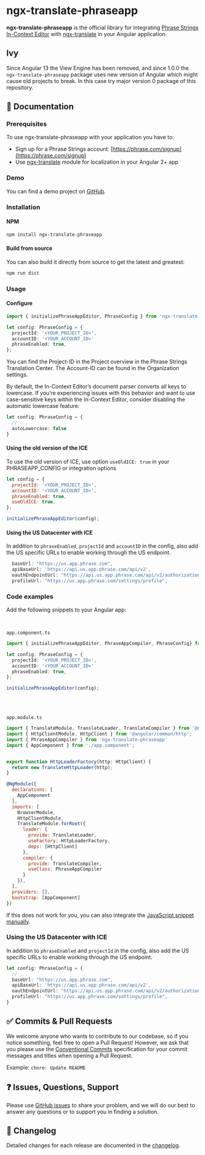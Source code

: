 # ngx-translate-phraseapp

**ngx-translate-phraseapp** is the official library for integrating [Phrase Strings In-Context Editor](https://support.phrase.com/hc/en-us/articles/5784095916188-In-Context-Editor-Strings) with [ngx-translate](https://github.com/ngx-translate/core) in your Angular application.


## Ivy
Since Angular 13 the View Engine has been removed, and since 1.0.0 the `ngx-translate-phraseapp` package uses new version of Angular which might cause old projects to break. In this case try major version 0 package of this repository.

## :scroll: Documentation

### Prerequisites

To use ngx-translate-phraseapp with your application you have to:

* Sign up for a Phrase Strings account: [https://phrase.com/signup](https://phrase.com/signup)
* Use [ngx-translate](https://github.com/ngx-translate/core) module for localization in your Angular 2+ app

### Demo

You can find a demo project on [GitHub](https://github.com/phrase/ngx-translate-phraseapp-demo).

### Installation

#### NPM

```bash
npm install ngx-translate-phraseapp
```

#### Build from source

You can also build it directly from source to get the latest and greatest:

```bash
npm run dist
```

### Usage

#### Configure

```ts
import { initializePhraseAppEditor, PhraseConfig } from 'ngx-translate-phraseapp';

let config: PhraseConfig = {
  projectId: '<YOUR_PROJECT_ID>',
  accountID: '<YOUR_ACCOUNT_ID>'
  phraseEnabled: true,
};
```

You can find the Project-ID in the Project overview in the Phrase Strings Translation Center. The Account-ID can be found in the Organization settings.

By default, the In-Context Editor’s document parser converts all keys to lowercase. If you’re experiencing issues with this behavior and want to use case-sensitive keys within the In-Context Editor, consider disabling the automatic lowercase feature:

```ts
let config: PhraseConfig = {
  // ...
  autoLowercase: false
}
```

#### Using the old version of the ICE
To use the old version of ICE, use option `useOldICE: true` in your PHRASEAPP_CONFIG or integration options
```js
let config = {
  projectId: '<YOUR_PROJECT_ID>',
  accountID: '<YOUR_ACCOUNT_ID>',
  phraseEnabled: true,
  useOldICE: true,
};

initializePhraseAppEditor(config);
```


#### Using the US Datacenter with ICE

In addition to `phraseEnabled`, `projectId` and `accountID` in the config, also add the US specific URLs to enable working through the US endpoint.
```js
  baseUrl: "https://us.app.phrase.com",
  apiBaseUrl: 'https://api.us.app.phrase.com/api/v2',
  oauthEndpointUrl: "https://api.us.app.phrase.com/api/v2/authorizations",
  profileUrl: "https://us.app.phrase.com/settings/profile",
```

### Code examples

Add the following snippets to your Angular app:

<br>

`app.component.ts`

```ts
import { initializePhraseAppEditor, PhraseAppCompiler, PhraseConfig} from 'ngx-translate-phraseapp'

let config: PhraseConfig = {
  projectId: '<YOUR_PROJECT_ID>',
  accountID: '<YOUR_ACCOUNT_ID>'
  phraseEnabled: true,
};

initializePhraseAppEditor(config);
```
<br>
<br>

`app.module.ts`

```js
import { TranslateModule, TranslateLoader, TranslateCompiler } from '@ngx-translate/core';
import { HttpClientModule, HttpClient } from '@angular/common/http';
import { PhraseAppCompiler } from 'ngx-translate-phraseapp'
import { AppComponent } from './app.component';


export function HttpLoaderFactory(http: HttpClient) {
  return new TranslateHttpLoader(http);
}

@NgModule({
  declarations: [
    AppComponent
  ],
  imports: [
    BrowserModule,
    HttpClientModule,
    TranslateModule.forRoot({
      loader: {
        provide: TranslateLoader,
        useFactory: HttpLoaderFactory,
        deps: [HttpClient]
      },
      compiler: {
        provide: TranslateCompiler,
        useClass: PhraseAppCompiler
      }
    }),
  ],
  providers: [],
  bootstrap: [AppComponent]
})
```

If this does not work for you, you can also integrate the [JavaScript snippet manually](https://help.phrase.com/help/integrate-in-context-editor-into-any-web-framework).


### Using the US Datacenter with ICE

In addition to `phraseEnabled` and `projectId` in the config, also add the US specific URLs to enable working through the US endpoint.
```ts
let config: PhraseConfig = {
  // ...
  baseUrl: "https://us.app.phrase.com",
  apiBaseUrl: 'https://api.us.app.phrase.com/api/v2',
  oauthEndpointUrl: "https://api.us.app.phrase.com/api/v2/authorizations",
  profileUrl: "https://us.app.phrase.com/settings/profile",
}
```

## :white_check_mark: Commits & Pull Requests

We welcome anyone who wants to contribute to our codebase, so if you notice something, feel free to open a Pull Request! However, we ask that you please use the [Conventional Commits](https://www.conventionalcommits.org/en/v1.0.0/) specification for your commit messages and titles when opening a Pull Request.

Example: `chore: Update README`

## :question: Issues, Questions, Support

Please use [GitHub issues](https://github.com/phrase/ngx-translate-phraseapp/issues) to share your problem, and we will do our best to answer any questions or to support you in finding a solution.

## :memo: Changelog

Detailed changes for each release are documented in the [changelog](https://github.com/phrase/ngx-translate-phraseapp/releases).
